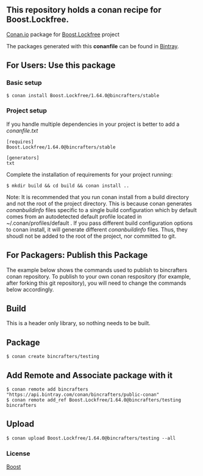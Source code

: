 ## This repository holds a conan recipe for Boost.Lockfree.

[Conan.io](https://conan.io) package for [Boost.Lockfree](https://github.com/Boostorg/Lockfree) project

The packages generated with this **conanfile** can be found in [Bintray](https://bintray.com/bincrafters/conan-public/Boost.Lockfree%3Abincrafters).

## For Users: Use this package

### Basic setup

    $ conan install Boost.Lockfree/1.64.0@bincrafters/stable

### Project setup

If you handle multiple dependencies in your project is better to add a *conanfile.txt*

    [requires]
    Boost.Lockfree/1.64.0@bincrafters/stable

    [generators]
    txt

Complete the installation of requirements for your project running:</small></span>

    $ mkdir build && cd build && conan install ..
	
Note: It is recommended that you run conan install from a build directory and not the root of the project directory.  This is because conan generates *conanbuildinfo* files specific to a single build configuration which by default comes from an autodetected default profile located in ~/.conan/profiles/default .  If you pass different build configuration options to conan install, it will generate different *conanbuildinfo* files.  Thus, they shoudl not be added to the root of the project, nor committed to git. 

## For Packagers: Publish this Package

The example below shows the commands used to publish to bincrafters conan repository. To publish to your own conan respository (for example, after forking this git repository), you will need to change the commands below accordingly. 

## Build  

This is a header only library, so nothing needs to be built.

## Package 

    $ conan create bincrafters/testing
	
## Add Remote and Associate package with it

	$ conan remote add bincrafters "https://api.bintray.com/conan/bincrafters/public-conan"
	$ conan remote add_ref Boost.Lockfree/1.64.0@bincrafters/testing bincrafters

## Upload

    $ conan upload Boost.Lockfree/1.64.0@bincrafters/testing --all

### License
[Boost](LICENSE)
